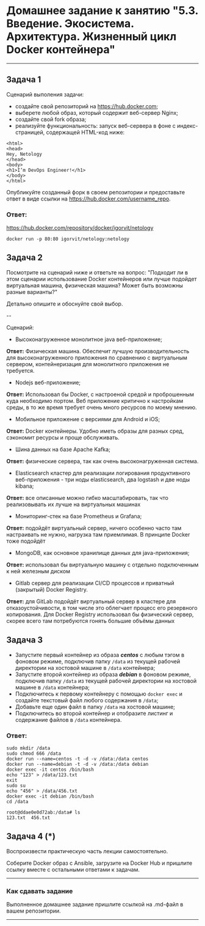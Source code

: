 
# Домашнее задание к занятию "5.3. Введение. Экосистема. Архитектура. Жизненный цикл Docker контейнера"

---

## Задача 1

Сценарий выполения задачи:

- создайте свой репозиторий на https://hub.docker.com;
- выберете любой образ, который содержит веб-сервер Nginx;
- создайте свой fork образа;
- реализуйте функциональность:
запуск веб-сервера в фоне с индекс-страницей, содержащей HTML-код ниже:
```
<html>
<head>
Hey, Netology
</head>
<body>
<h1>I’m DevOps Engineer!</h1>
</body>
</html>
```
Опубликуйте созданный форк в своем репозитории и предоставьте ответ в виде ссылки на https://hub.docker.com/username_repo.

### **Ответ:**
https://hub.docker.com/repository/docker/igorvit/netology
```
docker run -p 80:80 igorvit/netology:netology
```

## Задача 2

Посмотрите на сценарий ниже и ответьте на вопрос:
"Подходит ли в этом сценарии использование Docker контейнеров или лучше подойдет виртуальная машина, физическая машина? Может быть возможны разные варианты?"

Детально опишите и обоснуйте свой выбор.

--

Сценарий:

- Высоконагруженное монолитное java веб-приложение;

**Ответ:** Физическая машина. Обеспечит лучшую производительность для высоконагруженного приложения по сравнению с виртуальным сервером, контейнеризация для монолитного приложения не требуется.

- Nodejs веб-приложение;

**Ответ:** Использовал бы Docker, с настроеной средой и проброшенным куда необходимо портом. Веб приложение критично к настройкам среды, в то же время требует очень много ресурсов по моему мнению.

- Мобильное приложение c версиями для Android и iOS;

**Ответ:** Docker контейнеры. Удобно иметь образы для разных сред, сэкономит ресурсы и проще обслуживать.

- Шина данных на базе Apache Kafka;

**Ответ:** физические сервера, так как очень высоконагруженная система.

- Elasticsearch кластер для реализации логирования продуктивного веб-приложения - три ноды elasticsearch, два logstash и две ноды kibana;

**Ответ:** все описанные можно гибко масштабировать, так что реализовывать их лучше на виртуальных машинах

- Мониторинг-стек на базе Prometheus и Grafana;

**Ответ:** подойдёт виртуальный сервер, ничего особенно часто там настраивать не нужно, нагрузка там приемлимая. В принципе Docker тоже подойдёт

- MongoDB, как основное хранилище данных для java-приложения;

**Ответ:** использовал бы виртуальную машину с отдельно подключенным к ней железным диском

- Gitlab сервер для реализации CI/CD процессов и приватный (закрытый) Docker Registry.

**Ответ:** для GitLab подойдёт виртуальный сервер в кластере для отказоустойчивости, в том числе это облегчает процесс его резервного копирования. Для Docker Registry использовал бы физический сервер, скорее всего там потребуются гонять большие объёмы данных

## Задача 3

- Запустите первый контейнер из образа ***centos*** c любым тэгом в фоновом режиме, подключив папку ```/data``` из текущей рабочей директории на хостовой машине в ```/data``` контейнера;
- Запустите второй контейнер из образа ***debian*** в фоновом режиме, подключив папку ```/data``` из текущей рабочей директории на хостовой машине в ```/data``` контейнера;
- Подключитесь к первому контейнеру с помощью ```docker exec``` и создайте текстовый файл любого содержания в ```/data```;
- Добавьте еще один файл в папку ```/data``` на хостовой машине;
- Подключитесь во второй контейнер и отобразите листинг и содержание файлов в ```/data``` контейнера.


### Ответ:
```
sudo mkdir /data
sudo chmod 666 /data
docker run --name=centos -t -d -v /data:/data centos
docker run --name=debian -t -d -v /data:/data debian
docker exec -it centos /bin/bash
echo "123" > /data/123.txt
exit
sudo su
echo "456" > /data/456.txt
docker exec -it debian /bin/bash
cd /data
```
```
root@ddae0e0d72ab:/data# ls
123.txt  456.txt
```

## Задача 4 (*)

Воспроизвести практическую часть лекции самостоятельно.

Соберите Docker образ с Ansible, загрузите на Docker Hub и пришлите ссылку вместе с остальными ответами к задачам.


---

### Как cдавать задание

Выполненное домашнее задание пришлите ссылкой на .md-файл в вашем репозитории.

---
